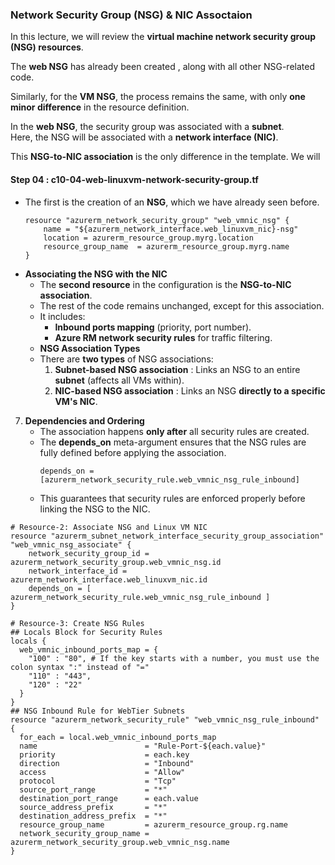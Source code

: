 
### **Network Security Group (NSG) & NIC Assoctaion**  

In this lecture, we will review the **virtual machine network security group (NSG) resources**.  

The **web NSG** has already been created , along with all other NSG-related code.  

Similarly, for the **VM NSG**, the process remains the same, with only **one minor difference** in the resource definition.  

In the **web NSG**, the security group was associated with a **subnet**.  
Here, the NSG will be associated with a **network interface (NIC)**.  

This **NSG-to-NIC association** is the only difference in the template. We will 

####  **Step 04 : c10-04-web-linuxvm-network-security-group.tf**
- The first  is the creation of an **NSG**, which we have already seen before.  
    ```hcl
    resource "azurerm_network_security_group" "web_vmnic_nsg" {
        name = "${azurerm_network_interface.web_linuxvm_nic}-nsg"
        location = azurerm_resource_group.myrg.location
        resource_group_name  = azurerm_resource_group.myrg.name
    }
    ```
- **Associating the NSG with the NIC**  
   - The **second resource** in the configuration is the **NSG-to-NIC association**.  
   - The rest of the code remains unchanged, except for this association.  
   - It includes:  
     - **Inbound ports mapping** (priority, port number).  
     - **Azure RM network security rules** for traffic filtering.  
  - **NSG Association Types**  
   - There are **two types** of NSG associations:  
     1. **Subnet-based NSG association**  : Links an NSG to an entire **subnet** (affects all VMs within).  
     2. **NIC-based NSG association**  : Links an NSG **directly to a specific VM's NIC**.  

7. **Dependencies and Ordering**  
   - The association happens **only after** all security rules are created.  
   - The **depends_on** meta-argument ensures that the NSG rules are fully defined before applying the association.  
     ```hcl
     depends_on = [azurerm_network_security_rule.web_vmnic_nsg_rule_inbound]
     ```
   - This guarantees that security rules are enforced properly before linking the NSG to the NIC.  

```hcl
# Resource-2: Associate NSG and Linux VM NIC
resource "azurerm_subnet_network_interface_security_group_association" "web_vmnic_nsg_associate" {
    network_security_group_id = azurerm_network_security_group.web_vmnic_nsg.id
    network_interface_id = azurerm_network_interface.web_linuxvm_nic.id
    depends_on = [ azurerm_network_security_rule.web_vmnic_nsg_rule_inbound ]
}

# Resource-3: Create NSG Rules
## Locals Block for Security Rules
locals {
  web_vmnic_inbound_ports_map = {
    "100" : "80", # If the key starts with a number, you must use the colon syntax ":" instead of "="
    "110" : "443",
    "120" : "22"
  } 
}
## NSG Inbound Rule for WebTier Subnets
resource "azurerm_network_security_rule" "web_vmnic_nsg_rule_inbound" {
  for_each = local.web_vmnic_inbound_ports_map
  name                        = "Rule-Port-${each.value}"
  priority                    = each.key
  direction                   = "Inbound"
  access                      = "Allow"
  protocol                    = "Tcp"
  source_port_range           = "*"
  destination_port_range      = each.value 
  source_address_prefix       = "*"
  destination_address_prefix  = "*"
  resource_group_name         = azurerm_resource_group.rg.name
  network_security_group_name = azurerm_network_security_group.web_vmnic_nsg.name
}
```